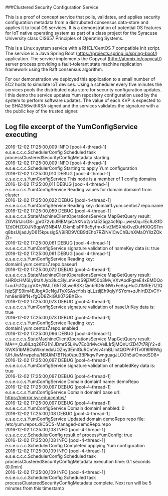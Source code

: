 ###Clustered Security Configuration Service

This is a proof of concept service that polls, validates, and applies security configuration metadata from a distrubuted consensus data-store and applies it to local OS services.  It is a demonstration of potential OS features for IoT native operating system as part of a class project for the Syracuse University class CIS657 Principles of Operating Systems.

This is a Linux system service with a RHEL/CentOS 7 compatible init script.  The service is a Java Spring Boot (https://projects.spring.io/spring-boot/) application.  The service implements the Copycat (http://atomix.io/copycat/) server process providing a fault-tolerant state machine replication framework using the Raft consensus algorithm.

For our demonstration we deployed this application to a small number of EC2 hosts to simulate IoT devices.  Using a scheduler every five minutes the services pools the distributed data store for security configuration updates.  I this demo the service updates Yum repository configuration used by the system to perform software updates.  The value of each KVP is expected to be SHA256withRSA signed and the services validates the signature with a the public key of the trusted signer.

Log file excerpt of the YumConfigService executing
---------------------------------------------------

2016-12-02 17:25:00,009 INFO [pool-4-thread-1] e.s.e.c.c.c.SchedulerConfig Scheduled task processClusteredSecurityConfigMetadata starting.  
2016-12-02 17:25:00,009 INFO [pool-4-thread-1] e.s.e.c.c.c.SchedulerConfig Starting to apply Yum configuration  
2016-12-02 17:25:00,010 DEBUG [pool-4-thread-1] e.s.e.c.c.s.YumConfigService This node is a member of 1 config domains  
2016-12-02 17:25:00,011 DEBUG [pool-4-thread-1] e.s.e.c.c.s.YumConfigService Reading values for domain domain1 from cluster  
2016-12-02 17:25:00,022 DEBUG [pool-4-thread-1] e.s.e.c.c.s.YumConfigService Reading key: domain1.yum.centos7.repo.name  
2016-12-02 17:25:00,059 DEBUG [pool-4-thread-1] e.s.e.c.c.s.StateMachineClientOperationsService MapGetQuery result: ZGVtb1JlcG8=,jpr072vbJ9lBMjaCAXNb2/o1J525gz4c16p+jwes0q+lEcRJSfD1ZdOHZG0JN9qpW3NB4MJ3kmEisPP9c5yfmxRivZMSXhbOvzDuH0OQSTmq8bsU/jadJyD615kpusigS//9iRD9VCB9dEho7RZiNVlCwChBJhXMaOYlizZOkZI=  
2016-12-02 17:25:00,061 DEBUG [pool-4-thread-1] e.s.e.c.c.s.YumConfigService signature validation of nameKey data is: true  
2016-12-02 17:25:00,061 DEBUG [pool-4-thread-1] e.s.e.c.c.s.YumConfigService Reading key: domain1.yum.centos7.repo.baseurl  
2016-12-02 17:25:00,072 DEBUG [pool-4-thread-1] e.s.e.c.c.s.StateMachineClientOperationsService MapGetQuery result: aHR0cHM6Ly9taXJyb3Iuc3lyLmVkdS9jZW50b3Mv,VXvAodFgzeE4xEMDQof+od7s1GpzgVX+/WJLT65T8fjwe6SXzQmbRD6nNWxFeAspHuDJ1MRE7lZtQlsjzSjFS9im4EJbgA0cNgJTyXSAscYblslqLLztljEh9qIyYSYcm+zJhIrtDZvCY+hm8eri98fN+fgQD8ZkiGUl07GBXEk=  
2016-12-02 17:25:00,073 DEBUG [pool-4-thread-1] e.s.e.c.c.s.YumConfigService signature validation of baseUrlKey data is: true  
2016-12-02 17:25:00,073 DEBUG [pool-4-thread-1] e.s.e.c.c.s.YumConfigService Reading key: domain1.yum.centos7.repo.enabled  
2016-12-02 17:25:00,096 DEBUG [pool-4-thread-1] e.s.e.c.c.s.StateMachineClientOperationsService MapGetQuery result: MA==,Qu6lLzq26FG1h1JDmrS5LKw7Eo0rMvcVelL1r5jMQnUrZD47t7RjY2+dSV/K51bMBOaWkmedxUOZny3EmlGuRCmVsv4rhBLIIxtQOPnF1Tv0f9lRRWgfJHJiwMrwpehu/NSUiM7BTNp0/pu3BPkqwPwnguagJLCOh5uiOmodSD8=  
2016-12-02 17:25:00,097 DEBUG [pool-4-thread-1] e.s.e.c.c.s.YumConfigService signature validation of enabledKey data is: true  
2016-12-02 17:25:00,097 DEBUG [pool-4-thread-1] e.s.e.c.c.s.YumConfigService Domain domain1 name: demoRepo  
2016-12-02 17:25:00,097 DEBUG [pool-4-thread-1] e.s.e.c.c.s.YumConfigService Domain domain1 base url: https://mirror.syr.edu/centos/  
2016-12-02 17:25:00,097 DEBUG [pool-4-thread-1] e.s.e.c.c.s.YumConfigService Domain domain1 enabled: 0  
2016-12-02 17:25:00,108 DEBUG [pool-4-thread-1] e.s.e.c.c.s.YumConfigService Updated domain demoRepo repo file: /etc/yum.repos.d/CSCS-Managed-demoRepo.repo  
2016-12-02 17:25:00,108 INFO [pool-4-thread-1] e.s.e.c.c.c.SchedulerConfig result of processYumConfig: true  
2016-12-02 17:25:00,108 INFO [pool-4-thread-1] e.s.e.c.c.c.SchedulerConfig Completed applying Yum configuration  
2016-12-02 17:25:00,109 INFO [pool-4-thread-1] e.s.e.c.c.c.SchedulerConfig Scheduled task processClusteredSecurityConfigMetadata execution time: 0.1 seconds (0.0min)  
2016-12-02 17:25:00,109 INFO [pool-4-thread-1] e.s.e.c.c.c.SchedulerConfig Scheduled task processClusteredSecurityConfigMetadata complete.  Next run will be 5 minutes from this timestamp  